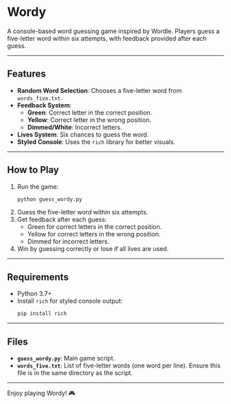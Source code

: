 # Wordy
A console-based word guessing game inspired by Wordle. Players guess a five-letter word within six attempts, with feedback provided after each guess. 

---

## Features
- **Random Word Selection**: Chooses a five-letter word from `words_five.txt`.
- **Feedback System**:
  - **Green**: Correct letter in the correct position.
  - **Yellow**: Correct letter in the wrong position.
  - **Dimmed/White**: Incorrect letters.
- **Lives System**: Six chances to guess the word.
- **Styled Console**: Uses the `rich` library for better visuals.

---

## How to Play
1. Run the game:
   ```bash
   python guess_wordy.py
   ```
2. Guess the five-letter word within six attempts.
3. Get feedback after each guess:
   - Green for correct letters in the correct position.
   - Yellow for correct letters in the wrong position.
   - Dimmed for incorrect letters.
4. Win by guessing correctly or lose if all lives are used.

---

## Requirements
- Python 3.7+
- Install `rich` for styled console output:
  ```bash
  pip install rich
  ```

---

## Files
- **`guess_wordy.py`**: Main game script.
- **`words_five.txt`**: List of five-letter words (one word per line). Ensure this file is in the same directory as the script.

---

Enjoy playing Wordy! 🎮
